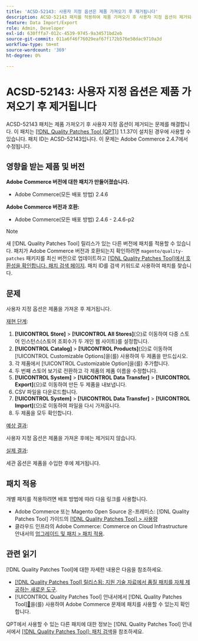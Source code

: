 ```yaml
---
title: 'ACSD-52143: 사용자 지정 옵션은 제품 가져오기 후 제거됩니다'
description: ACSD-52143 패치를 적용하여 제품 가져오기 후 사용자 지정 옵션이 제거되는 Adobe Commerce 문제를 해결합니다.
feature: Data Import/Export
role: Admin, Developer
exl-id: 630fffa7-012c-4539-9745-9a34571bd2eb
source-git-commit: 011a6f46f76029eaf67f172b576e58dac9710a3d
workflow-type: tm+mt
source-wordcount: '369'
ht-degree: 0%

---
```


# ACSD-52143: 사용자 지정 옵션은 제품 가져오기 후 제거됩니다

ACSD-52143 패치는 제품 가져오기 후 사용자 지정 옵션이 제거되는 문제를 해결합니다. 이 패치는 [[!DNL Quality Patches Tool (QPT)]](https://experienceleague.adobe.com/ko/docs/commerce-operations/tools/quality-patches-tool/quality-patches-tool-to-self-serve-quality-patches) 1.1.37이 설치된 경우에 사용할 수 있습니다. 패치 ID는 ACSD-52143입니다. 이 문제는 Adobe Commerce 2.4.7에서 수정됩니다.

## 영향을 받는 제품 및 버전

**Adobe Commerce 버전에 대한 패치가 만들어졌습니다.**

* Adobe Commerce(모든 배포 방법) 2.4.6

**Adobe Commerce 버전과 호환:**

* Adobe Commerce(모든 배포 방법) 2.4.6 - 2.4.6-p2

>[!NOTE]
>
>새 [!DNL Quality Patches Tool] 릴리스가 있는 다른 버전에 패치를 적용할 수 있습니다. 패치가 Adobe Commerce 버전과 호환되는지 확인하려면 `magento/quality-patches` 패키지를 최신 버전으로 업데이트하고 [[!DNL Quality Patches Tool]에서 호환성을 확인합니다. 패치 검색 페이지](https://experienceleague.adobe.com/tools/commerce-quality-patches/index.html?lang=ko). 패치 ID를 검색 키워드로 사용하여 패치를 찾습니다.

## 문제

사용자 지정 옵션은 제품을 가져온 후 제거됩니다.

<u>재현 단계</u>:

1. **[!UICONTROL Store]** > **[!UICONTROL All Stores]**(으)로 이동하여 다중 스토어 인스턴스(스토어 조회수가 두 개인 웹 사이트)를 설정합니다.
1. **[!UICONTROL Catalog]** > **[!UICONTROL Products]**(으)로 이동하여 [!UICONTROL Customizable Options]을(를) 사용하여 두 제품을 만드십시오.
1. 각 제품에서 [!UICONTROL Customizable Option]을(를) 추가합니다.
1. 두 번째 스토어 보기로 전환하고 각 제품의 제품 이름을 수정합니다.
1. **[!UICONTROL System]** > **[!UICONTROL Data Transfer]** > **[!UICONTROL Export]**(으)로 이동하여 만든 두 제품을 내보냅니다.
1. CSV 파일을 다운로드합니다.
1. **[!UICONTROL System]** > **[!UICONTROL Data Transfer]** > **[!UICONTROL Import]**(으)로 이동하여 파일을 다시 가져옵니다.
1. 두 제품을 모두 확인합니다.

<u>예상 결과</u>:

사용자 지정 옵션은 제품을 가져온 후에는 제거되지 않습니다.

<u>실제 결과</u>:

세관 옵션은 제품을 수입한 후에 제거됩니다.

## 패치 적용

개별 패치를 적용하려면 배포 방법에 따라 다음 링크를 사용합니다.

* Adobe Commerce 또는 Magento Open Source 온-프레미스: [!DNL Quality Patches Tool] 가이드의 [[!DNL Quality Patches Tool] > 사용량](/help/tools/quality-patches-tool/usage.md)
* 클라우드 인프라의 Adobe Commerce: Commerce on Cloud Infrastructure 안내서의 [업그레이드 및 패치 > 패치 적용](https://experienceleague.adobe.com/docs/commerce-cloud-service/user-guide/develop/upgrade/apply-patches.html?lang=ko).

## 관련 읽기

[!DNL Quality Patches Tool]에 대한 자세한 내용은 다음을 참조하세요.

* [[!DNL Quality Patches Tool] 릴리스됨: 지원 기술 자료에서 품질 패치를 자체 제공하는 새로운 도구](https://experienceleague.adobe.com/ko/docs/commerce-operations/tools/quality-patches-tool/quality-patches-tool-to-self-serve-quality-patches).
* [!UICONTROL Quality Patches Tool] 안내서에서  [!DNL Quality Patches Tool][&#128279;](/help/tools/quality-patches-tool/patches-available-in-qpt/check-patch-for-magento-issue-with-magento-quality-patches.md)을(를) 사용하여 Adobe Commerce 문제에 패치를 사용할 수 있는지 확인합니다.


QPT에서 사용할 수 있는 다른 패치에 대한 정보는 [!DNL Quality Patches Tool] 안내서에서 [[!DNL Quality Patches Tool]: 패치 검색](https://experienceleague.adobe.com/tools/commerce-quality-patches/index.html?lang=ko)을 참조하세요.
